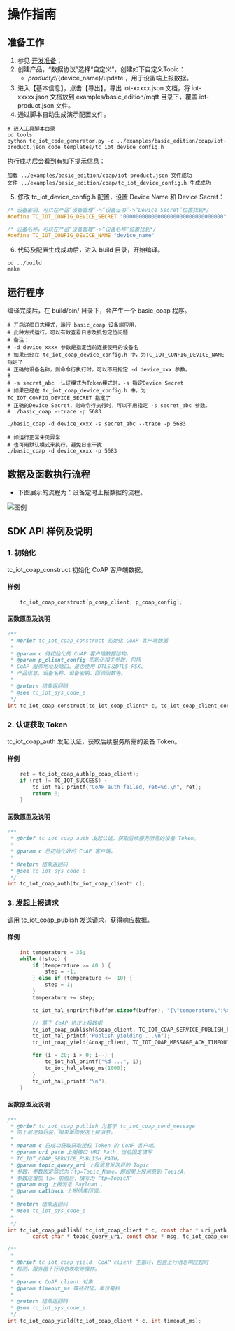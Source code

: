 # 操作指南
## 准备工作
1. 参见 [开发准备](https://github.com/tencentyun/tencent-cloud-iotsuite-embedded-c/blob/master/README.md)； 
2. 创建产品，“数据协议”选择“自定义”，创建如下自定义Topic：
    - ${product_id}/${device_name}/update ，用于设备端上报数据。
3. 进入【基本信息】，点击【导出】，导出 iot-xxxxx.json 文档，将 iot-xxxxx.json 文档放到 examples/basic_edition/mqtt 目录下，覆盖 iot-product.json 文件。
4. 通过脚本自动生成演示配置文件。

```shell
# 进入工具脚本目录
cd tools
python tc_iot_code_generator.py -c ../examples/basic_edition/coap/iot-product.json code_templates/tc_iot_device_config.h
```

执行成功后会看到有如下提示信息：
```shell
加载 ../examples/basic_edition/coap/iot-product.json 文件成功
文件 ../examples/basic_edition/coap/tc_iot_device_config.h 生成成功
```

5. 修改 tc_iot_device_config.h 配置，设置 Device Name 和 Device Secret：
```c
/* 设备密钥，可以在产品“设备管理”->“设备证书”->“Device Secret”位置找到*/
#define TC_IOT_CONFIG_DEVICE_SECRET "00000000000000000000000000000000"

/* 设备名称，可以在产品“设备管理”->“设备名称”位置找到*/
#define TC_IOT_CONFIG_DEVICE_NAME "device_name"
```

6. 代码及配置生成成功后，进入 build 目录，开始编译。

```shell
cd ../build
make
```

## 运行程序
编译完成后，在 build/bin/ 目录下，会产生一个 basic_coap 程序。

```shell
# 开启详细日志模式，运行 basic_coap 设备端应用，
# 此种方式运行，可以有效查看日志及抓包定位问题
# 备注：
# -d device_xxxx 参数是指定当前连接使用的设备名
# 如果已经在 tc_iot_coap_device_config.h 中，为TC_IOT_CONFIG_DEVICE_NAME 指定了
# 正确的设备名称，则命令行执行时，可以不用指定 -d device_xxx 参数。
#
# -s secret_abc  认证模式为Token模式时，-s 指定Device Secret
# 如果已经在 tc_iot_coap_device_config.h 中，为TC_IOT_CONFIG_DEVICE_SECRET 指定了
# 正确的Device Secret，则命令行执行时，可以不用指定 -s secret_abc 参数。
# ./basic_coap --trace -p 5683

./basic_coap -d device_xxxx -s secret_abc --trace -p 5683

# 如运行正常未见异常
# 也可用默认模式来执行，避免日志干扰
./basic_coap -d device_xxxx -p 5683

```

## 数据及函数执行流程
- 下图展示的流程为：设备定时上报数据的流程。

![图例](https://user-images.githubusercontent.com/990858/44085055-05d1da92-9feb-11e8-9221-163bc9a5fe23.png)

## SDK API 样例及说明

### 1. 初始化
tc_iot_coap_construct 初始化 CoAP 客户端数据。

#### 样例

```c
    tc_iot_coap_construct(p_coap_client, p_coap_config);
```

#### 函数原型及说明

```c
/**
 * @brief tc_iot_coap_construct 初始化 CoAP 客户端数据
 *
 * @param c 待初始化的 CoAP 客户端数据结构。
 * @param p_client_config 初始化相关参数，包括
 * CoAP 服务地址及端口、是否使用 DTLS及DTLS PSK、
 * 产品信息、设备名称、设备密钥、回调函数等。
 *
 * @return 结果返回码
 * @see tc_iot_sys_code_e
 */
int tc_iot_coap_construct(tc_iot_coap_client* c, tc_iot_coap_client_config* p_client_config);
```

### 2. 认证获取 Token
tc_iot_coap_auth 发起认证，获取后续服务所需的设备 Token。

#### 样例

```c
    ret = tc_iot_coap_auth(p_coap_client);
    if (ret != TC_IOT_SUCCESS) {
        tc_iot_hal_printf("CoAP auth failed, ret=%d.\n", ret);
        return 0;
    }
```

#### 函数原型及说明

```c
/**
 * @brief tc_iot_coap_auth 发起认证，获取后续服务所需的设备 Token。
 *
 * @param c 已初始化好的 CoAP 客户端。
 *
 * @return 结果返回码
 * @see tc_iot_sys_code_e
 */
int tc_iot_coap_auth(tc_iot_coap_client* c);
```

### 3. 发起上报请求 
调用 tc_iot_coap_publish 发送请求，获得响应数据。

#### 样例

```c
    int temperature = 35;
    while (!stop) {
        if (temperature >= 40 ) {
            step = -1;
        } else if (temperature <= -10) {
            step = 1;
        }
        temperature += step;

        tc_iot_hal_snprintf(buffer,sizeof(buffer), "{\"temperature\":%d}", temperature);

        // 基于 CoAP 协议上报数据
        tc_iot_coap_publish(&coap_client, TC_IOT_COAP_SERVICE_PUBLISH_PATH, pub_topic_query_param, buffer, NULL);
        tc_iot_hal_printf("Publish yielding ...\n");
        tc_iot_coap_yield(&coap_client, TC_IOT_COAP_MESSAGE_ACK_TIMEOUT_MS);

        for (i = 20; i > 0; i--) {
            tc_iot_hal_printf("%d ...", i);
            tc_iot_hal_sleep_ms(1000);
        }
        tc_iot_hal_printf("\n");
    }
```

#### 函数原型及说明

```c
/**
 * @brief tc_iot_coap_publish 为基于 tc_iot_coap_send_message
 * 的上层逻辑封装，用来单向发送上报消息。
 *
 * @param c 已成功获取获取授权 Token 的 CoAP 客户端。
 * @param uri_path 上报接口 URI Path，当前固定填写
 * TC_IOT_COAP_SERVICE_PUBLISH_PATH。
 * @param topic_query_uri 上报消息发送目的 Topic
 * 参数，参数固定格式为：tp=Topic_Name，即如果上报消息到 TopicA，
 * 参数应增加 tp= 前缀后，填写为 “tp=TopicA”
 * @param msg 上报消息 Payload 。
 * @param callback 上报结果回调。
 *
 * @return 结果返回码
 * @see tc_iot_sys_code_e
 *
 */
int tc_iot_coap_publish( tc_iot_coap_client * c, const char * uri_path, 
        const char * topic_query_uri, const char * msg, tc_iot_coap_con_handler callback);

/**
 *
 * @brief tc_iot_coap_yield  CoAP client 主循环，包含上行消息响应超时
 * 检测、服务器下行消息收取等操作。
 *
 * @param c CoAP client 对象
 * @param timeout_ms 等待时延，单位毫秒
 *
 * @return 结果返回码
 * @see tc_iot_sys_code_e
 */
int tc_iot_coap_yield(tc_iot_coap_client * c, int timeout_ms);
```

